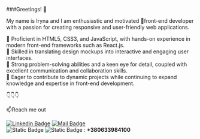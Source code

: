 ###Greetings! 👋

My name is Iryna and I am enthusiastic and motivated 👶front-end developer with a passion for creating responsive and user-friendly web applications.

📌 Proficient in HTML5, CSS3, and JavaScript, with hands-on experience in modern front-end frameworks such as React.js.<br>
📌 Skilled in translating design mockups into interactive and engaging user interfaces.<br>
📌 Strong problem-solving abilities and a keen eye for detail, coupled with excellent communication and collaboration skills.<br>
📌 Eager to contribute to dynamic projects while continuing to expand knowledge and expertise in front-end development.

👇👇👇

📫Reach me out

[![Linkedin Badge](https://img.shields.io/badge/Iryna%20Tiselko-0A66C2?logo=linkedin&logoColor=white&labelColor=linkedin-0A66C2)](https://www.linkedin.com/in/iryna-tiselko/)
[![Mail Badge](https://img.shields.io/badge/Iryna%20Tiselko-EA4335?style=flat&logo=gmail&logoColor=white&labelColor=EA4335)](mailto:ms.itiselko@gmail.com)<br>
![Static Badge](https://img.shields.io/badge/WhatsApp-25D366?style=flat&logo=whatsapp&logoColor=white&labelColor=25D366)
![Static Badge](https://img.shields.io/badge/Telegram-26A5E4?style=flat&logo=telegram&logoColor=white&labelColor=26A5E4) : <b>+380633984100</b>







